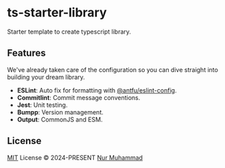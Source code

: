 # ts-starter-library

Starter template to create typescript library.

## Features

We've already taken care of the configuration so you can dive straight into building your dream library.

- **ESLint**: Auto fix for formatting with [@antfu/eslint-config](https://github.com/antfu/eslint-config).
- **Commitlint**: Commit message conventions.
- **Jest**: Unit testing.
- **Bumpp**: Version management.
- **Output**: CommonJS and ESM.

## License

[MIT](./LICENSE) License © 2024-PRESENT [Nur Muhammad](https://github.com/ngekoding)
